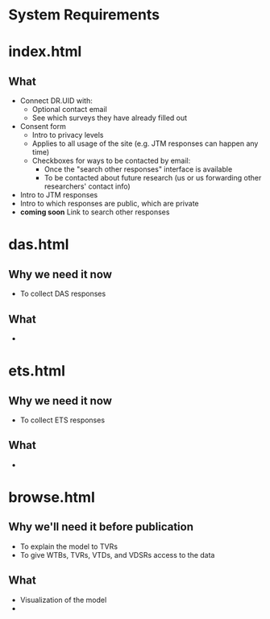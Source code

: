 System Requirements
===================

# index.html

## What
- Connect DR.UID with:
  - Optional contact email
  - See which surveys they have already filled out
- Consent form
  - Intro to privacy levels
  - Applies to all usage of the site (e.g. JTM responses can happen any time)
  - Checkboxes for ways to be contacted by email:
    - Once the "search other responses" interface is available
    - To be contacted about future research (us or us forwarding other researchers' contact info)
- Intro to JTM responses
- Intro to which responses are public, which are private
- **coming soon** Link to search other responses


# das.html

## Why we need it now
- To collect DAS responses

## What
-


# ets.html

## Why we need it now
- To collect ETS responses

## What
-


# browse.html

## Why we'll need it before publication
- To explain the model to TVRs
- To give WTBs, TVRs, VTDs, and VDSRs access to the data

## What
- Visualization of the model
-
